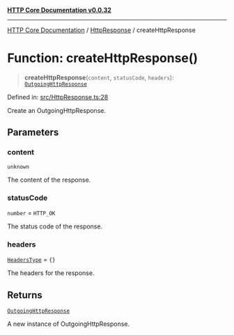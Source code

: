 [**HTTP Core Documentation v0.0.32**](../../README.md)

***

[HTTP Core Documentation](../../modules.md) / [HttpResponse](../README.md) / createHttpResponse

# Function: createHttpResponse()

> **createHttpResponse**(`content`, `statusCode`, `headers`): [`OutgoingHttpResponse`](../../OutgoingHttpResponse/classes/OutgoingHttpResponse.md)

Defined in: [src/HttpResponse.ts:28](https://github.com/stonemjs/http-core/blob/680e946aeb5100b42b4836417719aba730586478/src/HttpResponse.ts#L28)

Create an OutgoingHttpResponse.

## Parameters

### content

`unknown`

The content of the response.

### statusCode

`number` = `HTTP_OK`

The status code of the response.

### headers

[`HeadersType`](../../declarations/type-aliases/HeadersType.md) = `{}`

The headers for the response.

## Returns

[`OutgoingHttpResponse`](../../OutgoingHttpResponse/classes/OutgoingHttpResponse.md)

A new instance of OutgoingHttpResponse.
